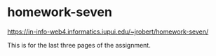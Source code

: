 # homework-seven
 
https://in-info-web4.informatics.iupui.edu/~jrobert/homework-seven/

This is for the last three pages of the assignment. 
